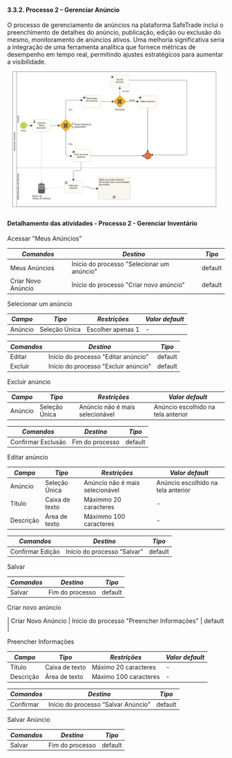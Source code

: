#### 3.3.2. Processo 2 – Gerenciar Anúncio

O processo de gerenciamento de anúncios na plataforma SafeTrade inclui o preenchimento de detalhes do anúncio, publicação, edição ou exclusão do mesmo, monitoramento de anúncios ativos. Uma melhoria significativa seria a integração de uma ferramenta analítica que fornece métricas de desempenho em tempo real, permitindo ajustes estratégicos para aumentar a visibilidade.

![Processo 2- Gerenciar Anuncio](<images/Gerenciar Anuncio Diagrama.png>)


#### Detalhamento das atividades - Processo 2 - Gerenciar Inventário

Acessar "Meus Anúncios"

| *Comandos*         |  *Destino*                                        | *Tipo*           |
| -------------------- | --------------------------------------------------- | ----------         |
| Meus Anúncios        | Início do processo "Selecionar um anúncio"  | default            |
| Criar Novo Anúncio             | Início do processo "Criar novo anúncio"  | default            |


Selecionar um anúncio

| *Campo*   | *Tipo*       | *Restrições*                                                                  | *Valor default* |
| ----------- | -------------- | ------------------------------------------------------------------------------- | ----------------- |
| Anúncio     | Seleção Única | Escolher apenas 1                                                              | -                 |

| *Comandos*         |  *Destino*                                        | *Tipo*           |
| -------------------- | --------------------------------------------------- | ----------         |
| Editar              | Início do processo "Editar anúncio"  | default            |
| Excluir              | Início do processo "Excluir anúncio"  | default            |

 
Excluir anúncio

| *Campo*   | *Tipo*       | *Restrições*                                                                  | *Valor default* |
| ----------- | -------------- | ------------------------------------------------------------------------------- | ----------------- |
| Anúncio     | Seleção Única | Anúncio não é mais selecionável                                         | Anúncio escolhido na tela anterior                 |

| *Comandos*         |  *Destino*                                        | *Tipo*           |
| -------------------- | --------------------------------------------------- | ----------         |
| Confirmar Exclusão              | Fim do processo  | default            |


Editar anúncio

| *Campo*   | *Tipo*       | *Restrições*                                                                  | *Valor default* |
| ----------- | -------------- | ------------------------------------------------------------------------------- | ----------------- |
| Anúncio     | Seleção Única | Anúncio não é mais selecionável                  | Anúncio escolhido na tela anterior                 |
| Título      | Caixa de texto  | Máximmo 20 caracteres                                                   | -                  |
| Descrição      | Área de texto | Máximmo 100 caracteres                                                   | -                  |


| *Comandos*         |  *Destino*                                        | *Tipo*           |
| -------------------- | --------------------------------------------------- | ----------         |
| Confirmar Edição              | Início do processo “Salvar” | default            |


Salvar 

| *Comandos*         |  *Destino*                                        | *Tipo*           |
| -------------------- | --------------------------------------------------- | ----------         |
| Salvar             | Fim do processo  | default            |


Criar novo anúncio

| Criar Novo Anúncio             | Início do processo "Preencher Informações"  | default            |


Preencher Informações

| *Campo*   | *Tipo*       | *Restrições*                                                                  | *Valor default* |
| ----------- | -------------- | ------------------------------------------------------------------------------- | ----------------- |
| Título      | Caixa de texto  | Máximo 20 caracteres                                                   | -                  |
| Descrição      | Área de texto | Máximo 100 caracteres                                                   | -                  |


| *Comandos*         |  *Destino*                                        | *Tipo*           |
| -------------------- | --------------------------------------------------- | ----------         |
| Confirmar               | Início do processo “Salvar Anúncio” | default            |

Salvar Anúncio

| *Comandos*         |  *Destino*                                        | *Tipo*           |
| -------------------- | --------------------------------------------------- | ----------         |
| Salvar              | Fim do processo  | default            |
